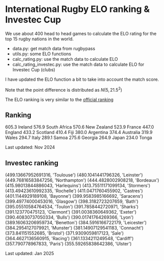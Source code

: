 # International Rugby ELO ranking & Investec Cup

We use about 400 head to head games to calculate the ELO rating for the top 15
rugby nations in the world.

- data.py: get match data from rugbypass
- utils.py: some ELO functions
- calc_rating.py: use the match data to calculate ELO
- calc_rating_investec.py: use the match data to calculate ELO for Investec Cup (clubs)

I have updated the ELO function a bit to take into account the match score.

Note that the point difference is distributed as $N(5, 21.5^2)$

The ELO ranking is very similar to the [official ranking](https://www.world.rugby/tournaments/rankings/mru)

## Ranking 

605.3 Ireland
576.9 South Africa
570.6 New Zealand
523.9 France
447.0 England
433.2 Scotland
410.4 Fiji
380.0 Argentina
374.4 Australia
319.9 Wales
294.7 Italy
289.1 Samoa
275.6 Georgia
264.9 Japan
234.0 Tonga

Last updated: Nov 2024

## Investec ranking

(499.13667952691316, 'Toulouse')
(480.1041441796326, 'Leinster')
(449.76816583847256, 'Northampton')
(444.4828002908218, 'Bordeaux')
(415.98013844886043, 'Harlequins')
(413.75511171099134, 'Stormers')
(413.49423610992335, 'Rochelle')
(411.0471760455902, 'Castres')
(401.1144929189108, 'Bayonne')
(399.9583985166692, 'Saracens')
(399.49774000453016, 'Glasgow')
(398.3182723207659, 'Bath')
(395.05510584764534, 'Toulon')
(391.7858442720971, 'Sharks')
(391.123770475123, 'Clermont')
(391.0038360649362, 'Exeter')
(390.40830737050334, 'Bulls')
(390.01741764269366, 'Lyon')
(389.16063206959734, 'Benetton')
(384.5916166722179, 'Leicester')
(384.2954127079921, 'Munster')
(381.14907129541183, 'Connacht')
(373.841151552685, 'Bristol')
(371.9309059817123, 'Sale')
(364.4627136560915, 'Racing')
(361.1334211249548, 'Cardiff')
(357.790778967833, 'Paris')
(355.59265838642386, 'Ulster')

Last updated: Jan 2025

